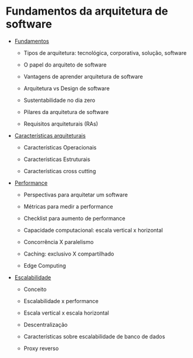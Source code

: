 # Fundamentos da arquitetura de software

  - [Fundamentos](fundamentos/README.MD)
  
    - Tipos de arquitetura: tecnológica, corporativa, solução, software
	
	- O papel do arquiteto de software
	
	- Vantagens de aprender arquitetura de software
	
	- Arquitetura vs Design de software
	
	- Sustentabilidade no dia zero
	
	- Pilares da arquitetura de software
	
	- Requisitos arquiteturais (RAs)

  - [Características arquiteturais](caracteristicas-arquiteturais/README.MD)
  
    - Características Operacionais
	
	- Características Estruturais
	
	- Características cross cutting
	
  - [Performance](performance/README.MD)
  
    - Perspectivas para arquitetar um software
	
	- Métricas para medir a performance
	
	- Checklist para aumento de performance
	
	- Capacidade computacional: escala vertical x horizontal
	
	- Concorrência X paralelismo
	
	- Caching: exclusivo X compartilhado
	
	- Edge Computing
	
  - [Escalabilidade](escalabilidade/README.MD)
  
    - Conceito
	
	- Escalabilidade x performance	
	
	- Escala vertical x escala horizontal
	
	- Descentralização
	
	- Características sobre escalabilidade de banco de dados
	
	- Proxy reverso